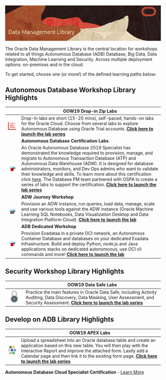 ![](common-template/img/data-management-title.png)


The Oracle Data Management Library is the central location for workshops related to all things Autonomous Database (ADB) Database, Big Data, Data Integration, Machine Learning and Security.  Across multiple deployment options:  on-premises and in the cloud.  

To get started, choose one (or more!) of the defined learning paths below:

## **Autonomous Database Workshop Library Highlights**

|  | OOW19 Drop-in Zip Labs|
| ------------- | ------------- |
| <a href="autonomous-database/ziplabs"><img src="common-template/img/oow.png" width=200></a>   | Drop-In labs are short (15-20 mins), self-paced, hands-on labs for the Oracle Cloud. Choose from several labs to explore Autonomous Database using Oracle Trial accounts.   **[Click here to launch the lab series](autonomous-database/ziplabs)**  |
|  |**Autonomous Database Certification Labs**|
| <a href="autonomous-database/certification"><img src="common-template/img/autonomousdb.png" width=300></a> | An Oracle Autonomous Database 2019 Specialist has demonstrated the knowledge required to provision, manage, and migrate to Autonomous Transaction Database (ATP) and Autonomous Data Warehouse (ADW).  It is designed for database administrators, monitors, and Dev Ops admins who want to validate their knowledge and skills. To learn more about this certification click [here](https://education.oracle.com/oracle-autonomous-database-cloud-2019-certified-specialist/trackp_OADB19).  The Database PM team partnered with OSPA to create a series of labs to support the certification. **[Click here to launch the lab series](autonomous-database/certification)** |
| | **ADW Journey Workshop**|
| <a href="autononmous-database/autonomous-data-warehouse/journey4-adwc"><img src="common-template/img/adb.png" width=300></a> | Provision an ADW instance, run queries, load data, manage, scale and use various tools against the ADW instance (Oracle Machine Learning SQL Notebooks, Data Visualization Desktop and Data Integration Platform Cloud). **[Click here to launch the lab](autononmous-database/autonomous-data-warehouse/journey4-adwc)**
| | **ADB Dedicated Workshop**|
| <a href="autonomous-transaction-processing/dedicated"><img src="common-template/img/autonomousdb.png" width=300></a> | Provision Exadataa in a private OCI network, an Autonomous Container Database and databases on your dedicated Exadata Infrastructure.  Build and deploy Python, node.js and Java applications stacks on dedicated autonomoous, use OCI cli commands and more! **[Click here to launch the lab](autonomous-transaction-processing/dedicated)**
 


## **Security Workshop Library Highlights**

|  | OOW19 Data Safe Labs|
| ------------- | ------------- |
| <a href="autonomous-database/ziplabs/2019/adw-provisioning/"><img src="common-template/img/security.png" width=150></a>| Practice the main features in Oracle Data Safe, including Activity Auditing, Data Discovery, Data Masking, User Assessment, and Security Assessment.   **[Click here to launch the lab series](security/data-safe)**  |



## **Develop on ADB Library Highlights**

|  | OOW19 APEX Labs|
| ------------- | ------------- |
| <a href="autonomous-database/ziplabs/2019/adw-provisioning/"><img src="common-template/img/apex-apps-512.png" width=150></a>   |  Upload a spreadsheet into an Oracle database table and create an application based on this new table. You will then play with the Interactive Report and improve the attached form. Lastly add a Calendar page and then link it to the existing form page.   **[Click here to launch the lab series](autonomous-database/ziplabs/2019/atp-apex-spreadsheet-app)**  |




**Autonomous Database Cloud Specialist Certification** - [Learn More]([here](https://education.oracle.com/oracle-autonomous-database-cloud-2019-certified-specialist/trackp_OADB19))





